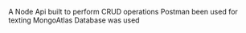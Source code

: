 A Node Api built to perform CRUD operations
Postman been used for texting
MongoAtlas Database was used
